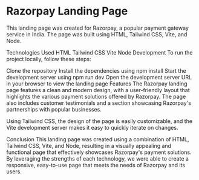 # Razorpay Landing Page
This landing page was created for Razorpay, a popular payment gateway service in India. The page was built using HTML, Tailwind CSS, Vite, and Node.

Technologies Used
HTML
Tailwind CSS
Vite
Node
Development
To run the project locally, follow these steps:

Clone the repository
Install the dependencies using npm install
Start the development server using npm run dev
Open the development server URL in your browser to view the landing page
Features
The Razorpay landing page features a clean and modern design, with a user-friendly layout that highlights the various payment solutions offered by Razorpay. The page also includes customer testimonials and a section showcasing Razorpay's partnerships with popular businesses.

Using Tailwind CSS, the design of the page is easily customizable, and the Vite development server makes it easy to quickly iterate on changes.

Conclusion
This landing page was created using a combination of HTML, Tailwind CSS, Vite, and Node, resulting in a visually appealing and functional page that effectively showcases Razorpay's payment solutions. By leveraging the strengths of each technology, we were able to create a responsive, easy-to-use page that meets the needs of Razorpay and its users.
